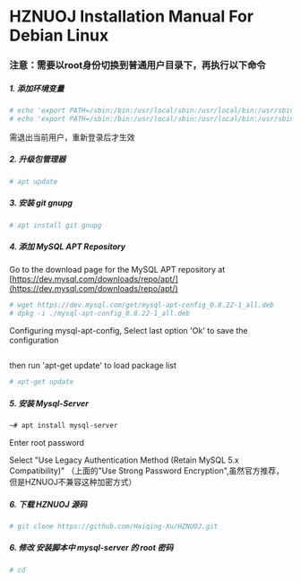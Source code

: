 
# __HZNUOJ Installation Manual For Debian Linux__


### 注意：需要以root身份切换到普通用户目录下，再执行以下命令


##### 1. 添加环境变量

```bash
# echo 'export PATH=/sbin:/bin:/usr/local/sbin:/usr/local/bin:/usr/sbin:/usr/bin' > .bashrc
# echo 'export PATH=/sbin:/bin:/usr/local/sbin:/usr/local/bin:/usr/sbin:/usr/bin' > /root/.bashrc
```
需退出当前用户，重新登录后才生效


##### 2. 升级包管理器

```bash
# apt update
```

##### 3. 安装 git gnupg

```bash
# apt install git gnupg
```

##### 4. 添加 MySQL APT Repository

Go to the download page for the MySQL APT repository at [https://dev.mysql.com/downloads/repo/apt/](https://dev.mysql.com/downloads/repo/apt/)

```bash
# wget https://dev.mysql.com/get/mysql-apt-config_0.8.22-1_all.deb
# dpkg -i ./mysql-apt-config_0.8.22-1_all.deb
```

Configuring mysql-apt-config, Select last option 'Ok' to save the configuration

![]()

then run 'apt-get update' to load package list

```bash
# apt-get update
```

##### 5. 安装 Mysql-Server

```bash
~# apt install mysql-server
```
Enter root password


Select "Use Legacy Authentication Method (Retain MySQL 5.x Compatibility)" （上面的"Use Strong Password Encryption",虽然官方推荐，但是HZNUOJ不兼容这种加密方式）


##### 6. 下载 HZNUOJ 源码

```bash
# git clone https://github.com/Haiqing-Xu/HZNUOJ.git
```

##### 6. 修改 安装脚本中 mysql-server 的 root 密码

```bash
# cd 
```
